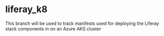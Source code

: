# liferay_k8

This branch will be used to track manifests used for deploying the Liferay stack components in on an Azure AKS cluster

